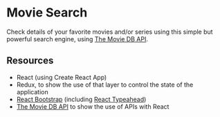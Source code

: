 # Movie Search

Check details of your favorite movies and/or series using this simple but powerful search engine, using [The Movie DB API](https://www.themoviedb.org/).

## Resources

- React (using Create React App)
- Redux, to show the use of that layer to control the state of the application
- [React Bootstrap](https://react-bootstrap.github.io) (including [React Typeahead](https://github.com/ericgio/react-bootstrap-typeahead))
- [The Movie DB API](https://www.themoviedb.org/) to show the use of APIs with React
